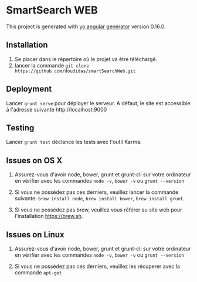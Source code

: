 # SmartSearch WEB

This project is generated with [yo angular generator](https://github.com/yeoman/generator-angular)
version 0.16.0.

## Installation

1. Se placer dans le répertoire où le projet va être téléchargé.
2. lancer la commande `git clone https://github.com/doudidas/smartSearchWeb.git`

## Deployment

Lancer `grunt serve` pour déployer le serveur. A défaut, le site est accessible à l'adresse suivante http://localhost:9000

## Testing

Lancer `grunt test` déclance les tests avec l'outil Karma.

## Issues on OS X

1. Assurez-vous d'avoir node, bower, grunt et grunt-cli sur votre ordinateur en vérifier avec les commandes `node -v`, `bower -v` ou `grunt --version`

2. Si vous ne possédez pas ces derniers, veuillez lancer la commande suivante: `brew install node`, `brew install bower`, `brew install grunt`.

3. Si vous ne possédez pas brew, veuillez vous référer au site web pour l'installation https://brew.sh.

## Issues on Linux

1. Assurez-vous d'avoir node, bower, grunt et grunt-cli sur votre ordinateur en vérifier avec les commandes `node -v`, `bower -v` ou `grunt --version`

2. Si vous ne possédez pas ces derniers, veuillez les récuperer avec la commande `apt-get`
